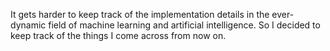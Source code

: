 It gets harder to keep track of the implementation details in the ever-dynamic field of machine learning and artificial intelligence. So I decided to keep track of the things I come across from now on.